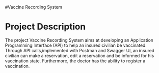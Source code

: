 #Vaccine Recording System


# Project Description
The project Vaccine Recording System aims at developing an Application Programming Interface (API) to help an insured civilian be vaccinated.
Through API calls,implemented with Postman and Swagger UI, an insured civilian can make a reservation, edit a reservation and be informed for his vaccination state. Furthermore, the doctor has the ability to register a vaccination.

